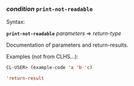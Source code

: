 ### <em>condition</em> <strong>`print-not-readable`</strong>

Syntax:

<strong>`print-not-readable`</strong> <em>parameters</em> => <em>return-type</em>

Documentation of parameters and return-results.

Examples (not from CLHS...):

```lisp
CL-USER> (example-code 'a 'b 'c)

'return-result
```
